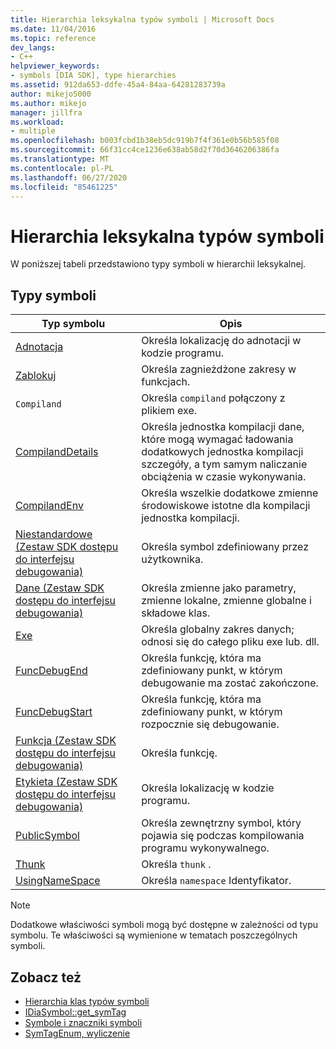```yaml
---
title: Hierarchia leksykalna typów symboli | Microsoft Docs
ms.date: 11/04/2016
ms.topic: reference
dev_langs:
- C++
helpviewer_keywords:
- symbols [DIA SDK], type hierarchies
ms.assetid: 912da653-ddfe-45a4-84aa-64281283739a
author: mikejo5000
ms.author: mikejo
manager: jillfra
ms.workload:
- multiple
ms.openlocfilehash: b003fcbd1b38eb5dc919b7f4f361e0b56b585f08
ms.sourcegitcommit: 66f31cc4ce1236e638ab58d2f70d3646206386fa
ms.translationtype: MT
ms.contentlocale: pl-PL
ms.lasthandoff: 06/27/2020
ms.locfileid: "85461225"
---
```

# <a name="lexical-hierarchy-of-symbol-types"></a>Hierarchia leksykalna typów symboli
W poniższej tabeli przedstawiono typy symboli w hierarchii leksykalnej.

## <a name="symbol-types"></a>Typy symboli

|Typ symbolu|Opis|
|-----------------|-----------------|
|[Adnotacja](../../debugger/debug-interface-access/annotation.md)|Określa lokalizację do adnotacji w kodzie programu.|
|[Zablokuj](../../debugger/debug-interface-access/block.md)|Określa zagnieżdżone zakresy w funkcjach.|
|`Compiland`|Określa `compiland` połączony z plikiem exe.|
|[CompilandDetails](../../debugger/debug-interface-access/compilanddetails.md)|Określa jednostka kompilacji dane, które mogą wymagać ładowania dodatkowych jednostka kompilacji szczegóły, a tym samym naliczanie obciążenia w czasie wykonywania.|
|[CompilandEnv](../../debugger/debug-interface-access/compilandenv.md)|Określa wszelkie dodatkowe zmienne środowiskowe istotne dla kompilacji jednostka kompilacji.|
|[Niestandardowe (Zestaw SDK dostępu do interfejsu debugowania)](../../debugger/debug-interface-access/custom-debug-interface-access-sdk.md)|Określa symbol zdefiniowany przez użytkownika.|
|[Dane (Zestaw SDK dostępu do interfejsu debugowania)](../../debugger/debug-interface-access/data-debug-interface-access-sdk.md)|Określa zmienne jako parametry, zmienne lokalne, zmienne globalne i składowe klas.|
|[Exe](../../debugger/debug-interface-access/exe.md)|Określa globalny zakres danych; odnosi się do całego pliku exe lub. dll.|
|[FuncDebugEnd](../../debugger/debug-interface-access/funcdebugend.md)|Określa funkcję, która ma zdefiniowany punkt, w którym debugowanie ma zostać zakończone.|
|[FuncDebugStart](../../debugger/debug-interface-access/funcdebugstart.md)|Określa funkcję, która ma zdefiniowany punkt, w którym rozpocznie się debugowanie.|
|[Funkcja (Zestaw SDK dostępu do interfejsu debugowania)](../../debugger/debug-interface-access/function-debug-interface-access-sdk.md)|Określa funkcję.|
|[Etykieta (Zestaw SDK dostępu do interfejsu debugowania)](../../debugger/debug-interface-access/label-debug-interface-access-sdk.md)|Określa lokalizację w kodzie programu.|
|[PublicSymbol](../../debugger/debug-interface-access/publicsymbol.md)|Określa zewnętrzny symbol, który pojawia się podczas kompilowania programu wykonywalnego.|
|[Thunk](../../debugger/debug-interface-access/thunk.md)|Określa `thunk` .|
|[UsingNameSpace](../../debugger/debug-interface-access/usingnamespace.md)|Określa `namespace` Identyfikator.|

> [!NOTE]
> Dodatkowe właściwości symboli mogą być dostępne w zależności od typu symbolu. Te właściwości są wymienione w tematach poszczególnych symboli.

## <a name="see-also"></a>Zobacz też
- [Hierarchia klas typów symboli](../../debugger/debug-interface-access/class-hierarchy-of-symbol-types.md)
- [IDiaSymbol::get_symTag](../../debugger/debug-interface-access/idiasymbol-get-symtag.md)
- [Symbole i znaczniki symboli](../../debugger/debug-interface-access/symbols-and-symbol-tags.md)
- [SymTagEnum, wyliczenie](../../debugger/debug-interface-access/symtagenum.md)